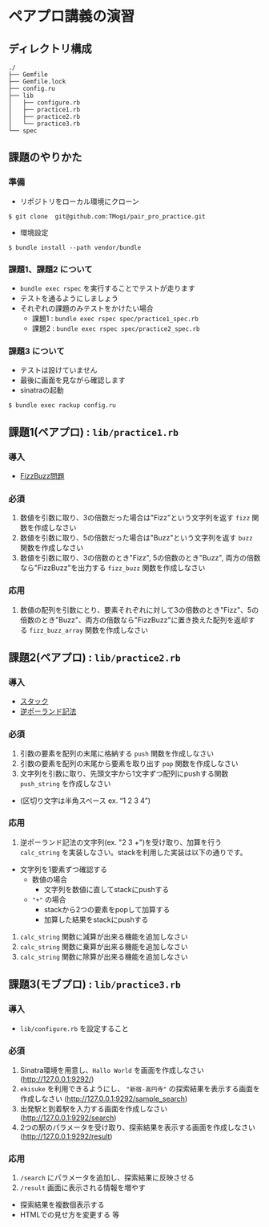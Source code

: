 # ペアプロ講義の演習

## ディレクトリ構成
```
./
├── Gemfile
├── Gemfile.lock
├── config.ru
├── lib
│   ├── configure.rb
│   ├── practice1.rb
│   ├── practice2.rb
│   └── practice3.rb
└── spec
```

## 課題のやりかた 
### 準備
+ リポジトリをローカル環境にクローン
```
$ git clone  git@github.com:TMogi/pair_pro_practice.git
```

+ 環境設定
```
$ bundle install --path vendor/bundle
```

### 課題1、課題2 について
+  `bundle exec rspec` を実行することでテストが走ります
+ テストを通るようにしましょう
+ それぞれの課題のみテストをかけたい場合
  + 課題1 : ` bundle exec rspec spec/practice1_spec.rb `
  + 課題2 : ` bundle exec rspec spec/practice2_spec.rb `

### 課題3 について
+ テストは設けていません
+ 最後に画面を見ながら確認します
+ sinatraの起動
```
$ bundle exec rackup config.ru 
```

## 課題1(ペアプロ) : `lib/practice1.rb`

### 導入
+ [FizzBuzz問題](https://ja.wikipedia.org/wiki/Fizz_Buzz)

### 必須
1. 数値を引数に取り、3の倍数だった場合は"Fizz"という文字列を返す `fizz` 関数を作成しなさい
1. 数値を引数に取り、5の倍数だった場合は"Buzz"という文字列を返す `buzz` 関数を作成しなさい
1. 数値を引数に取り、3の倍数のとき"Fizz", 5の倍数のとき"Buzz", 両方の倍数なら"FizzBuzz"を出力する `fizz_buzz` 関数を作成しなさい

### 応用
1. 数値の配列を引数にとり、要素それぞれに対して3の倍数のとき"Fizz"、5の倍数のとき"Buzz"、両方の倍数なら"FizzBuzz"に置き換えた配列を返却する `fizz_buzz_array` 関数を作成しなさい

## 課題2(ペアプロ) : `lib/practice2.rb`

### 導入
+ [スタック](https://ja.wikipedia.org/wiki/%E3%82%B9%E3%82%BF%E3%83%83%E3%82%AF)
+ [逆ポーランド記法](https://ja.wikipedia.org/wiki/%E9%80%86%E3%83%9D%E3%83%BC%E3%83%A9%E3%83%B3%E3%83%89%E8%A8%98%E6%B3%95)

### 必須
1. 引数の要素を配列の末尾に格納する `push` 関数を作成しなさい
1. 引数の要素を配列の末尾から要素を取り出す `pop` 関数を作成しなさい
1. 文字列を引数に取り、先頭文字から1文字ずつ配列にpushする関数 `push_string` を作成しなさい
  + (区切り文字は半角スペース ex. “1 2 3 4”)

### 応用
1. 逆ポーランド記法の文字列(ex. "2 3 +")を受け取り、加算を行う `calc_string` を実装しなさい。stackを利用した実装は以下の通りです。
  + 文字列を1要素ずつ確認する
    + 数値の場合
      + 文字列を数値に直してstackにpushする
    + `"+"` の場合
      + stackから2つの要素をpopして加算する
      + 加算した結果をstackにpushする

1. `calc_string` 関数に減算が出来る機能を追加しなさい
1. `calc_string` 関数に乗算が出来る機能を追加しなさい
1. `calc_string` 関数に除算が出来る機能を追加しなさい

## 課題3(モブプロ) : `lib/practice3.rb`

### 導入
+ `lib/configure.rb` を設定すること

### 必須
1. Sinatra環境を用意し、`Hallo World` を画面を作成しなさい (http://127.0.0.1:9292/)
1. `ekisuke` を利用できるようにし、 `"新宿-高円寺"` の探索結果を表示する画面を作成しなさい (http://127.0.0.1:9292/sample_search)
1. 出発駅と到着駅を入力する画面を作成しなさい (http://127.0.0.1:9292/search)
1. 2つの駅のパラメータを受け取り、探索結果を表示する画面を作成しなさい (http://127.0.0.1:9292/result)

### 応用
1. `/search` にパラメータを追加し、探索結果に反映させる
1. `/result` 画面に表示される情報を増やす
  + 探索結果を複数個表示する
  + HTMLでの見せ方を変更する 等
